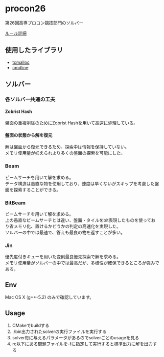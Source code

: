# procon26
第26回高専プロコン競技部門のソルバー

[ルール詳細](http://www.procon.gr.jp/uploads/procon26/Apply26.pdf)

## 使用したライブラリ
* [tcmalloc](https://github.com/gperftools/gperftools)
* [cmdline](https://github.com/tanakh/cmdline)

## ソルバー
### 各ソルバー共通の工夫
#### Zobrist Hash
盤面の重複削除のためにZobrist Hashを用いて高速に処理している。

#### 盤面の状態から解を復元
解は盤面から復元できるため、探索中は情報を保持していない。  
メモリ使用量が抑えられより多くの盤面の探索を可能にした。

### Beam
ビームサーチを用いて解を求める。  
データ構造は愚直な物を使用しており、速度は早くないがスキップを考慮した盤面を探索することができる。

### BitBeam
ビームサーチを用いて解を求める。  
上の愚直なビームサーチとは違い、盤面・タイルをbit表現したものを使っており省メモリ化、置けるかどうかの判定の高速化を実現した。  
ソルバーの中では最速で、答えも最良の物を返すことが多い。  

### Jin
優先度付きキューを用いた変則最良優先探索で解を求める。  
メモリ使用量がソルバーの中では最高だが、多様性が確保できるところが強みである。  

## Env
Mac OS X (g++-5.2) のみで確認しています。

## Usage
1. CMakeでbuildする
2. ./bin出力されたsolverの実行ファイルを実行する
3. solver毎に与えるパラメータがあるのでsolverごとのusageを見る
4. rc以下にある問題ファイルを-fに指定して実行すると標準出力に解を出力する
